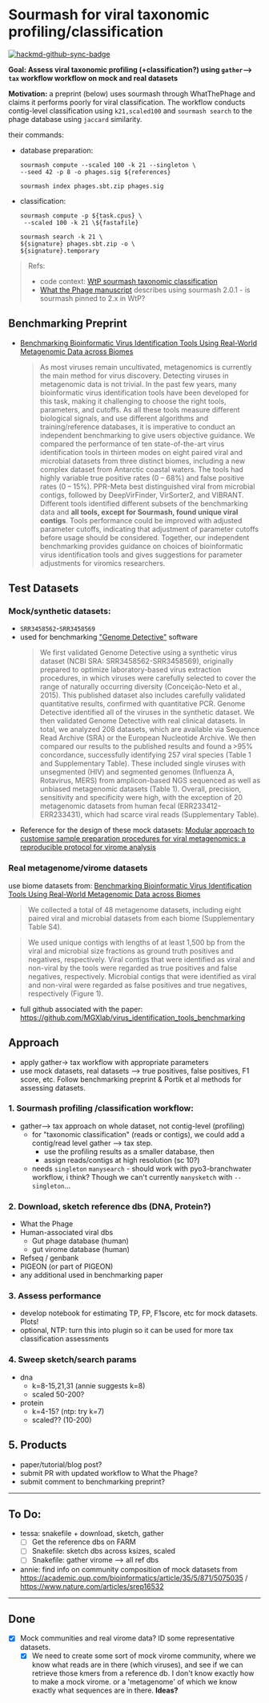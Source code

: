 # Sourmash for viral taxonomic profiling/classification

[![hackmd-github-sync-badge](https://hackmd.io/-5V2nkVyRgObc_dFkWBeyA/badge)](https://hackmd.io/-5V2nkVyRgObc_dFkWBeyA)

**Goal: Assess viral taxonomic profiling (+classification?) using `gather`--> `tax` workflow workflow on mock and real datasets**

**Motivation:**
a preprint (below) uses sourmash through WhatThePhage and claims it performs poorly for viral classification. The workflow conducts contig-level classification using `k21,scaled100` and `sourmash search` to the phage database using `jaccard` similarity.

their commands:

- database preparation:
    ```
    sourmash compute --scaled 100 -k 21 --singleton \
    --seed 42 -p 8 -o phages.sig ${references}
    
    sourmash index phages.sbt.zip phages.sig
    ```
- classification:
    ```
    sourmash compute -p ${task.cpus} \
     --scaled 100 -k 21 \${fastafile}

    sourmash search -k 21 \
    ${signature} phages.sbt.zip -o \
    ${signature}.temporary
    ```

> Refs:
> - code context: [WtP sourmash taxonomic classification](https://github.com/replikation/What_the_Phage/blob/18b39e060edf0001a2d0dfc07748005681cc0c00/workflows/process/phage_tax_classification/sourmash_for_tax.nf#L4)
> - [What the Phage manuscript](https://www.ncbi.nlm.nih.gov/pmc/articles/PMC9673492/) describes using sourmash 2.0.1 - is sourmash pinned to 2.x in WtP?



## Benchmarking Preprint
 - [Benchmarking Bioinformatic Virus Identification Tools Using Real-World Metagenomic Data across Biomes](https://www.biorxiv.org/content/10.1101/2023.04.26.538077v2)
     > As most viruses remain uncultivated, metagenomics is currently the main method for virus discovery. Detecting viruses in metagenomic data is not trivial. In the past few years, many bioinformatic virus identification tools have been developed for this task, making it challenging to choose the right tools, parameters, and cutoffs. As all these tools  measure  different  biological  signals,  and  use  different  algorithms  and  training/reference  databases,  it  is imperative  to  conduct  an  independent  benchmarking  to  give  users  objective  guidance.  We  compared  the performance of ten state-of-the-art virus identification tools in thirteen modes on eight paired viral and microbial datasets from three distinct biomes, including a new complex dataset from Antarctic coastal waters. The tools had highly variable true positive rates (0 – 68%) and false positive rates (0 – 15%). PPR-Meta best distinguished viral  from  microbial  contigs,  followed  by  DeepVirFinder,  VirSorter2,  and  VIBRANT.  Different  tools  identified different subsets of the benchmarking data and **all tools, except for Sourmash, found unique viral contigs**. Tools performance could be improved with adjusted parameter cutoffs, indicating that adjustment of parameter cutoffs before usage should be considered. Together, our independent benchmarking provides guidance on choices of bioinformatic virus identification tools and gives suggestions for parameter adjustments for viromics researchers.

## Test Datasets

### Mock/synthetic datasets:
- `SRR3458562`-`SRR3458569`
- used for benchmarking ["Genome Detective"](https://academic.oup.com/bioinformatics/article/35/5/871/5075035) software
    > We first validated Genome Detective using a synthetic virus dataset (NCBI SRA: SRR3458562-SRR3458569), originally prepared to optimize laboratory-based virus extraction procedures, in which viruses were carefully selected to cover the range of naturally occurring diversity (Conceição-Neto et al., 2015). This published dataset also includes carefully validated quantitative results, confirmed with quantitative PCR. Genome Detective identified all of the viruses in the synthetic dataset. We then validated Genome Detective with real clinical datasets. In total, we analyzed 208 datasets, which are available via Sequence Read Archive (SRA) or the European Nucleotide Archive. We then compared our results to the published results and found a >95% concordance, successfully identifying 257 viral species (Table 1 and Supplementary Table). These included single viruses with unsegmented (HIV) and segmented genomes (Influenza A, Rotavirus, MERS) from amplicon-based NGS sequenced as well as unbiased metagenomic datasets (Table 1). Overall, precision, sensitivity and specificity were high, with the exception of 20 metagenomic datasets from human fecal (ERR233412-ERR233431), which had scarce viral reads (Supplementary Table).
- Reference for the design of these mock datasets: [Modular approach to customise sample preparation procedures for viral metagenomics: a reproducible protocol for virome analysis](https://www.nature.com/articles/srep16532)

### Real metagenome/virome datasets

use biome datasets from: [Benchmarking Bioinformatic Virus Identification Tools Using Real-World Metagenomic Data across Biomes](https://www.biorxiv.org/content/10.1101/2023.04.26.538077v2)
> We collected a total of 48 metagenome datasets, including eight paired viral and microbial datasets from each biome (Supplementary Table S4).

> We used unique contigs with lengths of at least 1,500 bp from the viral and microbial size fractions as ground truth positives and negatives, respectively. Viral contigs that were identified as viral and non-viral by the tools were regarded as true positives and false negatives, respectively. Microbial contigs that were identified as viral and non-viral were regarded as false positives and true negatives, respectively (Figure 1).

- full github associated with the paper: https://github.com/MGXlab/virus_identification_tools_benchmarking


## Approach

- apply gather-> tax workflow with appropriate parameters
- use mock datasets, real datasets --> true positives, false positives, F1 score, etc. Follow benchmarking preprint & Portik et al methods for assessing datasets.

### 1. Sourmash profiling /classification workflow:
- gather--> tax approach on whole dataset, not contig-level (profiling)
    - for "taxonomic classification" (reads or contigs), we could add a contig/read level gather --> tax step. 
        - use the profiling results as a smaller database, then 
        - assign reads/contigs at high resolution (sc 10?)
    - needs `singleton` `manysearch` - should work with pyo3-branchwater workflow, i think? Though we can't currently `manysketch` with `--singleton`...

### 2. Download, sketch reference dbs (DNA, Protein?)
- What the Phage
- Human-associated viral dbs
    - Gut phage database (human)
    - gut virome database (human)
- Refseq / genbank
- PIGEON (or part of PIGEON)
- any additional used in benchmarking paper

### 3. Assess performance
- develop notebook for estimating TP, FP, F1score, etc for mock datasets. Plots!
- optional, NTP: turn this into plugin so it can be used for more tax classification assessments

### 4. Sweep sketch/search params
- dna
    - k=8-15,21,31 (annie suggests k=8)
    - scaled 50-200?
- protein
    - k=4-15? (ntp: try k=7)
    - scaled?? (10-200)

## 5. Products
- paper/tutorial/blog post?
- submit PR with updated workflow to What the Phage?
- submit comment to benchmarking preprint?

---

## To Do:

- tessa: snakefile + download, sketch, gather
    - [ ] Get the reference dbs on FARM
    - [ ] Snakefile: sketch dbs across ksizes, scaled
    - [ ] Snakefile: gather virome --> all ref dbs
- annie: find info on community composition of mock datasets from https://academic.oup.com/bioinformatics/article/35/5/871/5075035 / https://www.nature.com/articles/srep16532

---

## Done

- [x] Mock communities and real virome data? ID some representative datasets.  
    - [x] We need to create some sort of mock virome community, where we know what reads are in there (which viruses), and see if we can retrieve those kmers from a reference db. I don't know exactly how to make a mock virome. or a 'metagenome' of which we know exactly what sequences are in there. 
**Ideas?**